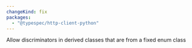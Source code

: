 ```yaml
---
changeKind: fix
packages:
  - "@typespec/http-client-python"
---
```


Allow discriminators in derived classes that are from a fixed enum class